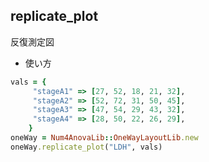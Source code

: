 replicate_plot
--------------
反復測定図

* 使い方

```ruby
vals = {
     "stageA1" => [27, 52, 18, 21, 32],
     "stageA2" => [52, 72, 31, 50, 45],
     "stageA3" => [47, 54, 29, 43, 32],
     "stageA4" => [28, 50, 22, 26, 29],
    }
oneWay = Num4AnovaLib::OneWayLayoutLib.new 
oneWay.replicate_plot("LDH", vals)
```

